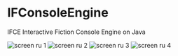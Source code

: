# IFConsoleEngine
IFCE
Interactive Fiction Console Engine on Java


![screen ru 1](https://github.com/fitincontact/IFConsoleEngine/tree/main/img/ru/1.png)
![screen ru 2](https://github.com/fitincontact/IFConsoleEngine/tree/main/img/ru/2.png)
![screen ru 3](https://github.com/fitincontact/IFConsoleEngine/tree/main/img/ru/3.png)
![screen ru 4](https://github.com/fitincontact/IFConsoleEngine/tree/main/img/ru/4.png)
